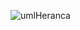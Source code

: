 ![umlHeranca](https://github.com/MtHenriqueF/Java-Poo-Heranca/assets/144573356/02f911f6-36ee-41ee-9d45-4d7db2238524)
